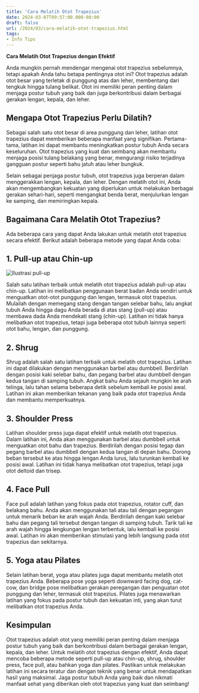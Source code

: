 ```yaml
---
title: 'Cara Melatih Otot Trapezius'
date: 2024-03-07T09:57:00.000-08:00
draft: false
url: /2024/03/cara-melatih-otot-trapezius.html
tags: 
- Info Tips
---
```


**Cara Melatih Otot Trapezius dengan Efektif**

Anda mungkin pernah mendengar mengenai otot trapezius sebelumnya, tetapi apakah Anda tahu betapa pentingnya otot ini? Otot trapezius adalah otot besar yang terletak di punggung atas dan leher, membentang dari tengkuk hingga tulang belikat. Otot ini memiliki peran penting dalam menjaga postur tubuh yang baik dan juga berkontribusi dalam berbagai gerakan lengan, kepala, dan leher.

Mengapa Otot Trapezius Perlu Dilatih?
-------------------------------------

Sebagai salah satu otot besar di area punggung dan leher, latihan otot trapezius dapat memberikan beberapa manfaat yang signifikan. Pertama-tama, latihan ini dapat membantu meningkatkan postur tubuh Anda secara keseluruhan. Otot trapezius yang kuat dan seimbang akan membantu menjaga posisi tulang belakang yang benar, mengurangi risiko terjadinya gangguan postur seperti bahu jatuh atau leher bungkuk.

Selain sebagai penjaga postur tubuh, otot trapezius juga berperan dalam menggerakkan lengan, kepala, dan leher. Dengan melatih otot ini, Anda akan mengembangkan kekuatan yang diperlukan untuk melakukan berbagai gerakan sehari-hari, seperti mengangkat benda berat, menjulurkan lengan ke samping, dan memiringkan kepala.

Bagaimana Cara Melatih Otot Trapezius?
--------------------------------------

Ada beberapa cara yang dapat Anda lakukan untuk melatih otot trapezius secara efektif. Berikut adalah beberapa metode yang dapat Anda coba:

1\. Pull-up atau Chin-up
------------------------

![Ilustrasi pull-up](https://syahrulmiftah.com/wp-content/uploads/2023/08/otot-trapezius-saat-pull-up-1638x2048.jpg)

Salah satu latihan terbaik untuk melatih otot trapezius adalah pull-up atau chin-up. Latihan ini melibatkan penggunaan berat badan Anda sendiri untuk menguatkan otot-otot punggung dan lengan, termasuk otot trapezius. Mulailah dengan memegang stang dengan tangan selebar bahu, lalu angkat tubuh Anda hingga dagu Anda berada di atas stang (pull-up) atau membawa dada Anda mendekati stang (chin-up). Latihan ini tidak hanya melibatkan otot trapezius, tetapi juga beberapa otot tubuh lainnya seperti otot bahu, lengan, dan punggung.

2\. Shrug
---------

Shrug adalah salah satu latihan terbaik untuk melatih otot trapezius. Latihan ini dapat dilakukan dengan menggunakan barbel atau dumbbell. Berdirilah dengan posisi kaki selebar bahu, dan pegang barbel atau dumbbell dengan kedua tangan di samping tubuh. Angkat bahu Anda sejauh mungkin ke arah telinga, lalu tahan selama beberapa detik sebelum kembali ke posisi awal. Latihan ini akan memberikan tekanan yang baik pada otot trapezius Anda dan membantu memperkuatnya.

3\. Shoulder Press
------------------

Latihan shoulder press juga dapat efektif untuk melatih otot trapezius. Dalam latihan ini, Anda akan menggunakan barbel atau dumbbell untuk menguatkan otot bahu dan trapezius. Berdirilah dengan posisi tegap dan pegang barbel atau dumbbell dengan kedua tangan di depan bahu. Dorong beban tersebut ke atas hingga lengan Anda lurus, lalu turunkan kembali ke posisi awal. Latihan ini tidak hanya melibatkan otot trapezius, tetapi juga otot deltoid dan trisep.

4\. Face Pull
-------------

Face pull adalah latihan yang fokus pada otot trapezius, rotator cuff, dan belakang bahu. Anda akan menggunakan tali atau tali dengan pegangan untuk menarik beban ke arah wajah Anda. Berdirilah dengan kaki selebar bahu dan pegang tali tersebut dengan tangan di samping tubuh. Tarik tali ke arah wajah hingga lengkungan lengan terbentuk, lalu kembali ke posisi awal. Latihan ini akan memberikan stimulasi yang lebih langsung pada otot trapezius dan sekitarnya.

5\. Yoga atau Pilates
---------------------

Selain latihan berat, yoga atau pilates juga dapat membantu melatih otot trapezius Anda. Beberapa pose yoga seperti downward facing dog, cat-cow, dan bridge pose melibatkan gerakan peregangan dan penguatan otot punggung dan leher, termasuk otot trapezius. Pilates juga menawarkan latihan yang fokus pada postur tubuh dan kekuatan inti, yang akan turut melibatkan otot trapezius Anda.

Kesimpulan
----------

Otot trapezius adalah otot yang memiliki peran penting dalam menjaga postur tubuh yang baik dan berkontribusi dalam berbagai gerakan lengan, kepala, dan leher. Untuk melatih otot trapezius dengan efektif, Anda dapat mencoba beberapa metode seperti pull-up atau chin-up, shrug, shoulder press, face pull, atau bahkan yoga dan pilates. Pastikan untuk melakukan latihan ini secara teratur dan dengan teknik yang benar untuk mendapatkan hasil yang maksimal. Jaga postur tubuh Anda yang baik dan nikmati manfaat sehat yang diberikan oleh otot trapezius yang kuat dan seimbang!